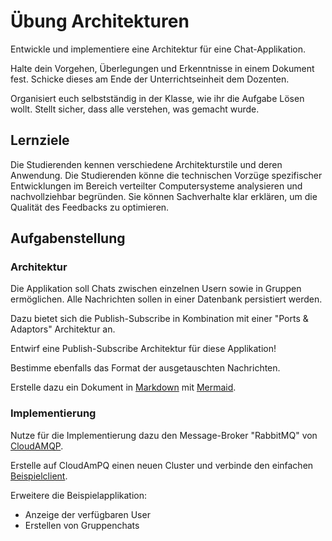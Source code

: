 # Übung Architekturen

Entwickle und implementiere eine Architektur für eine Chat-Applikation.

Halte dein Vorgehen, Überlegungen und Erkenntnisse in einem Dokument fest.
Schicke dieses am Ende der Unterrichtseinheit dem Dozenten.

Organisiert euch selbstständig in der Klasse, wie ihr die Aufgabe Lösen wollt.
Stellt sicher, dass alle verstehen, was gemacht wurde.

## Lernziele

Die Studierenden kennen verschiedene Architekturstile und deren Anwendung.
Die Studierenden könne die technischen Vorzüge spezifischer Entwicklungen im Bereich verteilter Computersysteme
analysieren und nachvollziehbar begründen. Sie können Sachverhalte klar erklären, um die Qualität des Feedbacks zu
optimieren.

## Aufgabenstellung

### Architektur

Die Applikation soll Chats zwischen einzelnen Usern sowie in Gruppen ermöglichen.
Alle Nachrichten sollen in einer Datenbank persistiert werden.

Dazu bietet sich die Publish-Subscribe in Kombination mit einer "Ports & Adaptors" Architektur an.

Entwirf eine Publish-Subscribe Architektur für diese Applikation!

Bestimme ebenfalls das Format der ausgetauschten Nachrichten.

Erstelle dazu ein Dokument in [Markdown](https://www.markdownguide.org/) mit [Mermaid](https://mermaid.js.org/).

### Implementierung

Nutze für die Implementierung dazu den Message-Broker "RabbitMQ" von [CloudAMQP](https://www.cloudamqp.com/).

Erstelle auf CloudAmPQ einen neuen Cluster und verbinde den einfachen [Beispielclient](client.html).

Erweitere die Beispielapplikation:

- Anzeige der verfügbaren User
- Erstellen von Gruppenchats